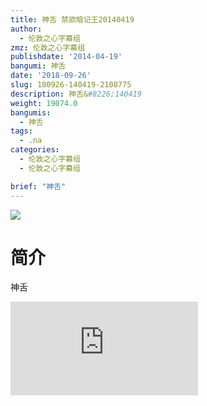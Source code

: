 ```yaml
---
title: 神舌 禁欲暗记王20140419
author:
  - 伦敦之心字幕组
zmz: 伦敦之心字幕组
publishdate: '2014-04-19'
bangumi: 神舌
date: '2018-09-26'
slug: 180926-140419-2108775
description: 神舌&#8226;140419
weight: 19074.0
bangumis:
  - 神舌
tags:
  - .na
categories:
  - 伦敦之心字幕组
  - 伦敦之心字幕组

brief: "神舌"
---
```

![](https://i.imgur.com/ulc7nb8.jpg)
# 简介  
神舌  
<div class ="resp-container">
<iframe class="testiframe" src="https://www.fantasy.tv/videoAd/videoAd.html?id=2108775&channelId=559535&code=0c11282c7aad2bad95cd24bedd5d0bfb" frameborder=0 allowfullscreen="true" ></iframe>
</div>

